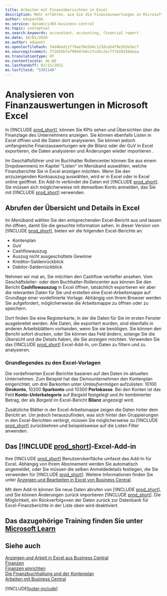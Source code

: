 ```yaml
---
title: Arbeiten mit Finanzübersichten in Excel
description: Mehr erfahren, wie Sie die Finanzauswertungen in Microsoft Excel von Business Central für eine bessere Analyse öffnen können.
author: edupont04
ms.service: dynamics365-business-central
ms.topic: conceptual
ms.search.keywords: accountant, accounting, financial report
ms.date: 10/01/2020
ms.author: edupont
ms.openlocfilehash: 54d4bed11f79aef8e5d4c123dceb479e263e5ec7
ms.sourcegitcommit: ff2b55b7e790447e0c1fcd5c2ec7f7610338ebaa
ms.translationtype: HT
ms.contentlocale: de-DE
ms.lasthandoff: 02/15/2021
ms.locfileid: "5391149"
---
```

# <a name="analyzing-financial-statements-in-microsoft-excel"></a>Analysieren von Finanzauswertungen in Microsoft Excel

In [!INCLUDE [prod_short](includes/prod_short.md)], können Sie KPIs sehen und Übersichten über die Finanzlage des Unternehmens anzeigen. Sie können ebenfalls Listen in Excel öffnen und die Daten dort analysieren. Sie können jedoch umfangreiche Finanzauswertungen wie die Bilanz oder der GuV in Excel exportieren, die Daten analysieren und Änderungen wieder importieren .  

Im Geschäftsführer und im Buchhalter Rollencenter können Sie aus einem Dropdownmenü im Kapitel "Listen" im Menüband auswählen, welche Finanzberichte Sie in Excel anzeigen möchten. Wenn Sie den anzuzeigenden Kontoauszug auswählen, wird er in Excel oder in Excel online geöffnet. Ein Add-In verbindet die Daten mit [!INCLUDE [prod_short](includes/prod_short.md)]. Sie müssen sich möglicherweise mit demselben Konto anmelden, das Sie mit [!INCLUDE [prod_short](includes/prod_short.md)] verwenden.  

## <a name="getting-the-overview-and-the-details-in-excel"></a>Abrufen der Übersicht und Details in Excel

Im Menüband wählen Sie den entsprechenden Excel-Bericht aus und lassen ihn öffnen, damit Sie die gesuchte Information sehen. In dieser Version von [!INCLUDE [prod_short](includes/prod_short.md)], bieten wir die folgenden Excel-Berichte an:

- Kontenplan  
- GuV  
- Cashflowauszug  
- Auszug nicht ausgeschüttete Gewinne  
- Kreditor-Saldenrückblick  
- Debitor-Saldenrückblick  

Nehmen wir mal an, Sie möchten den Cashflow vertiefter ansehen. Vom Geschäftsleiter- oder dem Buchhalter-Rollencenter aus können Sie den Bericht **Cashflowauszug** in Excel öffnen, tatsächlich exportieren wir aber die relevanten Daten für Sie und erstellen eine Excel-Arbeitsmappe auf Grundlage einer vordefinierte Vorlage. Abhängig von Ihrem Browser werden Sie aufgefordert, möglicherweise die Arbeitsmappe zu öffnen oder zu speichern.  

Dort finden Sie eine Registerkarte, in der die Daten für Sie im ersten Fenster ausgebreitet werden. Alle Daten, die exportiert wurden, sind ebenfalls in anderen Arbeitsblättern vorhanden, wenn Sie sie benötigen. Sie können den Bericht sofort drucken, oder Sie können das Feld ändern, solange Sie die Übersicht und die Details haben, die Sie anzeigen möchten. Verwenden Sie das [!INCLUDE [prod_short](includes/prod_short.md)] Excel-Add-In, um Daten zu filtern und zu analysieren.  

### <a name="understanding-the-excel-templates"></a>Grundlegendes zu den Excel-Vorlagen

Die vordefinierten Excel-Berichte basieren auf den Daten im aktuellen Unternehmen. Zum Beispiel hat das Demounternehmen den Kontenplan eingerichtet, um drei Barkonten unter *Umlaufvermögen* aufzulisten: 10100 **Girokonto**, 10200 **Sparkonto** und 10300 **Portokasse**. Bei den Konten ist das Feld **Konto-Unterkategorie** auf *Bargeld* festgelegt und ihr kombinierter Betrag, der als *Bargeld* im Excel-Bericht **Bilanz** angezeigt wird.  

Zusätzliche Blätter in der Excel-Arbeitsmappe zeigen die Daten hinter dem Bericht an. Um jedoch herauszufinden, was sich hinter den Gruppierungen in den Excel-Berichten verbirgt, müssen Sie möglicherweise zu [!INCLUDE [prod_short](includes/prod_short.md)] zurückkehren und beispielsweise auf die Listen Filter anwenden.  

## <a name="the-prod_short-excel-add-in"></a>Das [!INCLUDE [prod_short](includes/prod_short.md)]-Excel-Add-in

Ihre [!INCLUDE [prod_short](includes/prod_short.md)] Benutzeroberfläche umfasst das Add-In für Excel. Abhängig von Ihrem Abonnement werden Sie automatisch angemeldet, oder Sie müssen die selben Anmeldedetails festlegen, die Sie verwenden für [!INCLUDE [prod_short](includes/prod_short.md)]. Weitere Informationen finden Sie unter [Anzeigen und Bearbeiten in Excel von Business Central](across-work-with-excel.md).  

Mit dem Add-In können Sie neue Daten abrufen von [!INCLUDE [prod_short](includes/prod_short.md)], und Sie können Änderungen zurück importieren [!INCLUDE [prod_short](includes/prod_short.md)]. Die Möglichkeit, ein Rückverfolg«»en der Daten zurück zur Datenbank für Excel-Finanzberichte in der Liste oben wird deaktiviert.  

## <a name="see-related-training-at-microsoft-learn"></a>Das dazugehörige Training finden Sie unter [Microsoft Learn](/learn/modules/configure-powerbi-excel-dynamics-365-business-central/index)

## <a name="see-also"></a>Siehe auch

[Anzeigen und Arbeit in Excel aus Business Central](across-work-with-excel.md)  
[Finanzen](finance.md)  
[Finanzen einrichten](finance-setup-finance.md)  
[Die Finanzbuchhaltung und der Kontenplan](finance-general-ledger.md)  
[Arbeiten mit  Business Central](ui-work-product.md)  


[!INCLUDE[footer-include](includes/footer-banner.md)]
